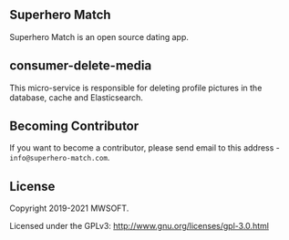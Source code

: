 ## Superhero Match
Superhero Match is an open source dating app.

## consumer-delete-media
This micro-service is responsible for deleting profile pictures in the database, cache and Elasticsearch. 

## Becoming Contributor
If you want to become a contributor, please send email to this address - `info@superhero-match.com`.

## License
Copyright 2019-2021 MWSOFT.

Licensed under the GPLv3: http://www.gnu.org/licenses/gpl-3.0.html